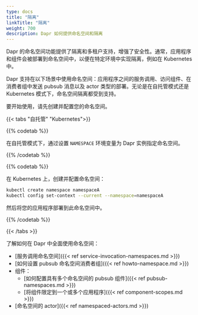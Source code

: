 ```yaml
---
type: docs
title: "隔离"
linkTitle: "隔离"
weight: 700
description: Dapr 如何提供命名空间和隔离
---
```


Dapr 的命名空间功能提供了隔离和多租户支持，增强了安全性。通常，应用程序和组件会被部署到命名空间中，以便在特定环境中实现隔离，例如在 Kubernetes 中。

Dapr 支持在以下场景中使用命名空间：应用程序之间的服务调用、访问组件、在消费者组中发送 pubsub 消息以及 actor 类型的部署。无论是在自托管模式还是 Kubernetes 模式下，命名空间隔离都受到支持。

要开始使用，请先创建并配置您的命名空间。

{{< tabs "自托管" "Kubernetes">}}

{{% codetab %}}

在自托管模式下，通过设置 `NAMESPACE` 环境变量为 Dapr 实例指定命名空间。

{{% /codetab %}}

{{% codetab %}}

在 Kubernetes 上，创建并配置命名空间：

```bash
kubectl create namespace namespaceA
kubectl config set-context --current --namespace=namespaceA
```

然后将您的应用程序部署到此命名空间中。

{{% /codetab %}}

{{< /tabs >}}

了解如何在 Dapr 中全面使用命名空间：

- [服务调用命名空间]({{< ref service-invocation-namespaces.md >}})
- [如何设置 pubsub 命名空间消费者组]({{< ref howto-namespace.md >}})
- 组件：
  - [如何配置具有多个命名空间的 pubsub 组件]({{< ref pubsub-namespaces.md >}})
  - [将组件限定到一个或多个应用程序]({{< ref component-scopes.md >}})
- [命名空间的 actor]({{< ref namespaced-actors.md >}})

